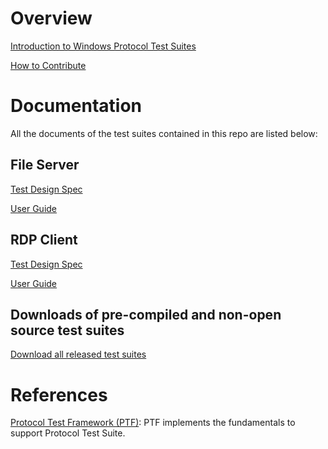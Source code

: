 
# Overview

[Introduction to Windows Protocol Test Suites](https://github.com/Microsoft/WindowsProtocolTestSuites/blob/master/README.md)

[How to Contribute](https://github.com/Microsoft/WindowsProtocolTestSuites/blob/master/CONTRIBUTING.md)

# Documentation

All the documents of the test suites contained in this repo are listed below:

## File Server

[Test Design Spec](https://github.com/Microsoft/WindowsProtocolTestSuites/blob/master/TestSuites/FileServer/docs/FileServerTestDesignSpecification.md)

[User Guide](https://github.com/Microsoft/WindowsProtocolTestSuites/blob/master/TestSuites/FileServer/docs/FileServerUserGuide.md)

## RDP Client

[Test Design Spec](https://github.com/Microsoft/WindowsProtocolTestSuites/blob/staging/TestSuites/RDP/Client/docs/RDP_Overview_ClientTestDesignSpecification.md)

[User Guide](https://github.com/Microsoft/WindowsProtocolTestSuites/blob/staging/TestSuites/RDP/Client/docs/RDP_ClientUserGuide.md)

## Downloads of pre-compiled and non-open source test suites

[Download all released test suites](https://github.com/Microsoft/WindowsProtocolTestSuites/releases)

# References

[Protocol Test Framework (PTF)](https://github.com/microsoft/protocoltestframework): PTF implements the fundamentals to support Protocol Test Suite.
  